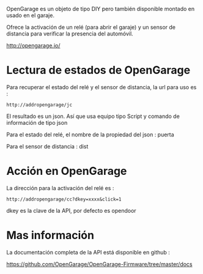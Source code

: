 OpenGarage es un objeto de tipo DIY pero también disponible montado en
usado en el garaje.

Ofrece la activación de un relé (para abrir el garaje) y un
sensor de distancia para verificar la presencia del automóvil.

<http://opengarage.io/>

Lectura de estados de OpenGarage 
===============================

Para recuperar el estado del relé y el sensor de distancia, la url para
uso es :

    http://addropengarage/jc

El resultado es un json. Así que usa equipo tipo
Script y comando de información de tipo json

Para el estado del relé, el nombre de la propiedad del json : puerta

Para el sensor de distancia : dist

Acción en OpenGarage 
========================

La dirección para la activación del relé es :

    http://addropengarage/cc?dkey=xxxx&click=1

dkey es la clave de la API, por defecto es opendoor

Mas información 
============

La documentación completa de la API está disponible en github :

<https://github.com/OpenGarage/OpenGarage-Firmware/tree/master/docs>
